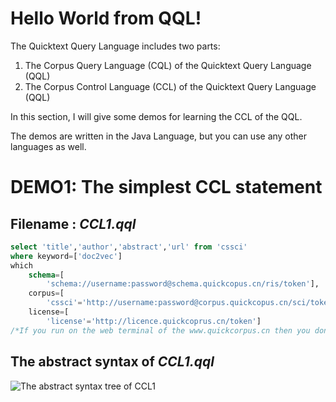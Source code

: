 # Hello World from QQL!

The Quicktext Query Language includes two parts:
1. The Corpus Query Language (CQL) of the Quicktext Query Language (QQL)
2. The Corpus Control Language (CCL) of the Quicktext Query Language (QQL)

In this section, I will give some demos for learning the CCL of the QQL.

The demos are written in the Java Language, but you can use any other languages as well.

# DEMO1: The simplest CCL statement
## Filename : _CCL1.qql_
```SQL
select 'title','author','abstract','url' from 'cssci'
where keyword=['doc2vec'] 
which 
	schema=[
		'schema://username:password@schema.quickcopus.cn/ris/token'], 
	corpus=[
		'cssci'='http://username:password@corpus.quickcopus.cn/sci/token'],
	license=[
		'license'='http://licence.quickcoprus.cn/token']
/*If you run on the web terminal of the www.quickcorpus.cn then you don't need a licence!*/;
```

## The abstract syntax of _CCL1.qql_

![The abstract syntax tree of CCL1](images/ccl1._ast.png)


